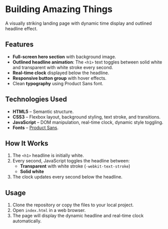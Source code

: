 # Building Amazing Things

A visually striking landing page with dynamic time display and outlined headline effect.

## Features

- **Full-screen hero section** with background image.
- **Outlined headline animation**: The `<h1>` text toggles between solid white and transparent with white stroke every second.
- **Real-time clock** displayed below the headline.
- **Responsive button group** with hover effects.
- Clean **typography** using Product Sans font.

## Technologies Used

- **HTML5** – Semantic structure.
- **CSS3** – Flexbox layout, background styling, text stroke, and transitions.
- **JavaScript** – DOM manipulation, real-time clock, dynamic style toggling.
- **Fonts** – [Product Sans](https://fonts.cdnfonts.com/css/product-sans).

## How It Works

1. The `<h1>` headline is initially white.
2. Every second, JavaScript toggles the headline between:
   - **Transparent** with white stroke (`-webkit-text-stroke`)
   - **Solid white**
3. The clock updates every second below the headline.

## Usage

1. Clone the repository or copy the files to your local project.
2. Open `index.html` in a web browser.
3. The page will display the dynamic headline and real-time clock automatically.
